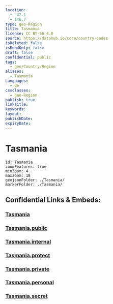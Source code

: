 ```yaml
---
location:
  - -42.1
  - 146.7
type: geo-Region
title: Tasmania
license: CC BY-SA 4.0
source: https://datahub.io/core/country-codes
isDeleted: false
isReadOnly: false
draft: false
confidential: public
tags:
  - geo/Country/Region
aliases:
  - Tasmania
Languages:
  - de
cssclasses:
  - geo-Region
publish: true
linkTitle:
keywords:
layout:
publishDate:
expiryDate:
---
```


# Tasmania

```leaflet
id: Tasmania
zoomFeatures: true 
minZoom: 4 
maxZoom: 18
geojsonFolder: ./Tasmania/
markerFolder: ./Tasmania/
```


## Confidential Links & Embeds: 

### [Tasmania](/_Standards/Earth/Continent/Australasia/Australia/Counties/Tasmania.md) 

### [Tasmania.public](/_public/Earth/Continent/Australasia/Australia/Counties/Tasmania.public.md) 

### [Tasmania.internal](/_internal/Earth/Continent/Australasia/Australia/Counties/Tasmania.internal.md) 

### [Tasmania.protect](/_protect/Earth/Continent/Australasia/Australia/Counties/Tasmania.protect.md) 

### [Tasmania.private](/_private/Earth/Continent/Australasia/Australia/Counties/Tasmania.private.md) 

### [Tasmania.personal](/_personal/Earth/Continent/Australasia/Australia/Counties/Tasmania.personal.md) 

### [Tasmania.secret](/_secret/Earth/Continent/Australasia/Australia/Counties/Tasmania.secret.md)

